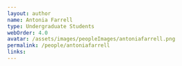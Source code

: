 ```yaml
---
layout: author
name: Antonia Farrell
type: Undergraduate Students
webOrder: 4.0
avatar: /assets/images/peopleImages/antoniafarrell.png
permalink: /people/antoniafarrell
links:
---
```

